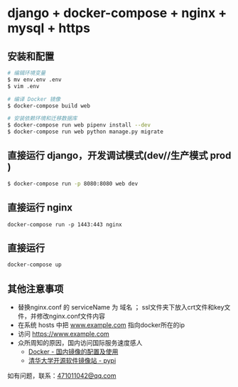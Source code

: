 # django + docker-compose + nginx + mysql + https



## 安装和配置
```bash
# 编辑环境变量
$ mv env.env .env
$ vim .env

# 编译 Docker 镜像
$ docker-compose build web

# 安装依赖环境和迁移数据库
$ docker-compose run web pipenv install --dev
$ docker-compose run web python manage.py migrate
```

## 直接运行 django，开发调试模式(dev//生产模式 prod )
```bash
$ docker-compose run -p 8080:8080 web dev
```
## 直接运行 nginx
```
docker-compose run -p 1443:443 nginx
```
## 直接运行
```bash
docker-compose up
```

## 其他注意事项
- 替换nginx.conf 的 serviceName 为 域名 ； ssl文件夹下放入crt文件和key文件，并修改nginx.conf文件内容
- 在系统 hosts 中把 www.example.com 指向docker所在的ip
- 访问 <https://www.example.com>
- 众所周知的原因，国内访问国际服务速度感人
  - [Docker - 国内镜像的配置及使用](https://www.cnblogs.com/anliven/p/6218741.html)
  - [清华大学开源软件镜像站 - pypi](https://mirrors.tuna.tsinghua.edu.cn/help/pypi/)

如有问题，联系：471011042@qq.com





